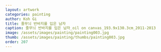 ```yaml
---
layout: artwork
categories: painting
author: Koh Gi
title: 줄무늬 반바지를 입은 남자
caption: 줄무늬 반바지를 입은 남자_oil on canvas_193.9x130.3cm_2011-2013
image: /assets/images/painting/painting003.jpg
thumb: /assets/images/painting/thumbs/painting003.jpg
order: 207
---
```

